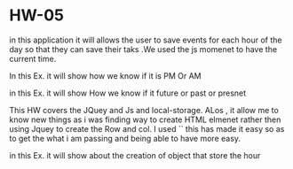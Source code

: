 # HW-05

in this application it will  allows the user to save events for each hour of the day so that they can save their taks .We used the js momenet to have the current time. 


In this Ex. it will show how we know if it is PM Or AM
   <!-- let time = '';
    if (hour > 11) {
        time = hour + 'PM'
    } else {
        time = hour + 'AM'
    } -->

in this Ex. it will show How we know if it future or past or presnet 
 <!-- if (hour == currentHours){
            return "present";
        }else if (hour > currentHours){
            /// time is ahead of us 
            return "future"; 
        }else if (hour < currentHours) {
            // means the time is behind... so past 
            return "past"; 
        }else {
            return ""; 
        } -->

This HW covers the JQuey and Js and local-storage. ALos , it allow me to know new things as i was finding way to create HTML elmenet rather then using Jquey to create the Row and col. I used `` this has made it easy so as to get the what i am passing and being able to have more easy. 


in this Ex. it will show about the creation of object that store the hour 

  <!-- if (listOfTasksObj == undefined){
       // means the obj has not been created 
       // only happens once. In first creation. 
       listOfTasksObj = {}; 
       //passing the hour to once you do the save 
       listOfTasksObj[saveHourKey] = inputValue;  -->


